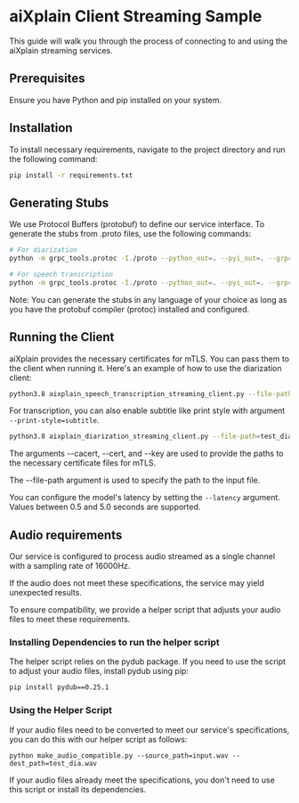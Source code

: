 # aiXplain Client Streaming Sample

This guide will walk you through the process of connecting to and using the aiXplain streaming services.

## Prerequisites

Ensure you have Python and pip installed on your system.

## Installation

To install necessary requirements, navigate to the project directory and run the following command:


```sh
pip install -r requirements.txt
```

## Generating Stubs

We use Protocol Buffers (protobuf) to define our service interface. To generate the stubs from .proto files, use the following commands:

```bash
# For diarization
python -m grpc_tools.protoc -I./proto --python_out=. --pyi_out=. --grpc_python_out=. proto/aixplain_diarization_streaming.proto

# For speech transcription
python -m grpc_tools.protoc -I./proto --python_out=. --pyi_out=. --grpc_python_out=. proto/aixplain_speech_transcription_streaming.proto
```

Note: You can generate the stubs in any language of your choice as long as you have the protobuf compiler (protoc) installed and configured.

## Running the Client

aiXplain provides the necessary certificates for mTLS. You can pass them to the client when running it. Here's an example of how to use the diarization client:

```bash
python3.8 aixplain_speech_transcription_streaming_client.py --file-path=test_dia.wav --cacert=./client-crt/ca.crt --cert=./client-crt/tls.crt --key=./client-crt/tls.key --addr <host>:<port>
```
For transcription, you can also enable subtitle like print style with argument `--print-style=subtitle`.

```bash
python3.8 aixplain_diarization_streaming_client.py --file-path=test_dia.wav --cacert=./client-crt/ca.crt --cert=./client-crt/tls.crt --key=./client-crt/tls.key --addr <host>:<port>
```

The arguments --cacert, --cert, and --key are used to provide the paths to the necessary certificate files for mTLS.

The --file-path argument is used to specify the path to the input file.

You can configure the model's latency by setting the `--latency` argument. Values between 0.5 and 5.0 seconds are supported.

## Audio requirements

Our service is configured to process audio streamed as a single channel with a sampling rate of 16000Hz.

If the audio does not meet these specifications, the service may yield unexpected results.

To ensure compatibility, we provide a helper script that adjusts your audio files to meet these requirements.

### Installing Dependencies to run the helper script

The helper script relies on the pydub package. If you need to use the script to adjust your audio files, install pydub using pip:

```sh
pip install pydub==0.25.1
```

### Using the Helper Script

If your audio files need to be converted to meet our service's specifications, you can do this with our helper script as follows:

`python make_audio_compatible.py --source_path=input.wav --dest_path=test_dia.wav`

If your audio files already meet the specifications, you don't need to use this script or install its dependencies.
